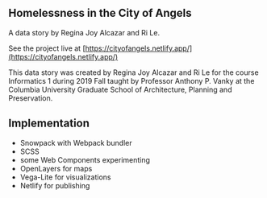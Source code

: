 Homelessness in the City of Angels
----
A data story by Regina Joy Alcazar and Ri Le.

See the project live at [https://cityofangels.netlify.app/](https://cityofangels.netlify.app/)

This data story was created by Regina Joy Alcazar and Ri Le for the course Informatics 1 during 2019 Fall taught by Professor Anthony P. Vanky at the Columbia University Graduate School of Architecture, Planning and Preservation.

## Implementation

- Snowpack with Webpack bundler
- SCSS
- some Web Components experimenting
- OpenLayers for maps
- Vega-Lite for visualizations
- Netlify for publishing